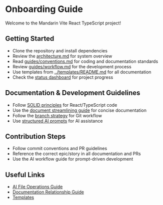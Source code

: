 # Onboarding Guide

Welcome to the Mandarin Vite React TypeScript project!

## Getting Started

- Clone the repository and install dependencies
- Review the [architecture.md](../architecture.md) for system overview
- Read [guides/conventions.md](conventions.md) for coding and documentation standards
- Review [guides/workflow.md](workflow.md) for the development process
- Use templates from [../templates/README.md](../templates/README.md) for all documentation
- Check the [status dashboard](../status-dashboard.md) for project progress

## Documentation & Development Guidelines

- Follow [SOLID principles](solid-principles.md) for React/TypeScript code
- Use the [document streamlining guide](document-streamlining.md) for concise documentation
- Follow the [branch strategy](branch-strategy.md) for Git workflow
- Use [structured AI prompts](structured-ai-prompts.md) for AI assistance

## Contribution Steps

- Follow commit conventions and PR guidelines
- Reference the correct epic/story in all documentation and PRs
- Use the AI workflow guide for prompt-driven development

## Useful Links

- [AI File Operations Guide](ai-file-operations.md)
- [Documentation Relationship Guide](documentation-relationship-guide.md)
- [Templates](../templates/README.md)
